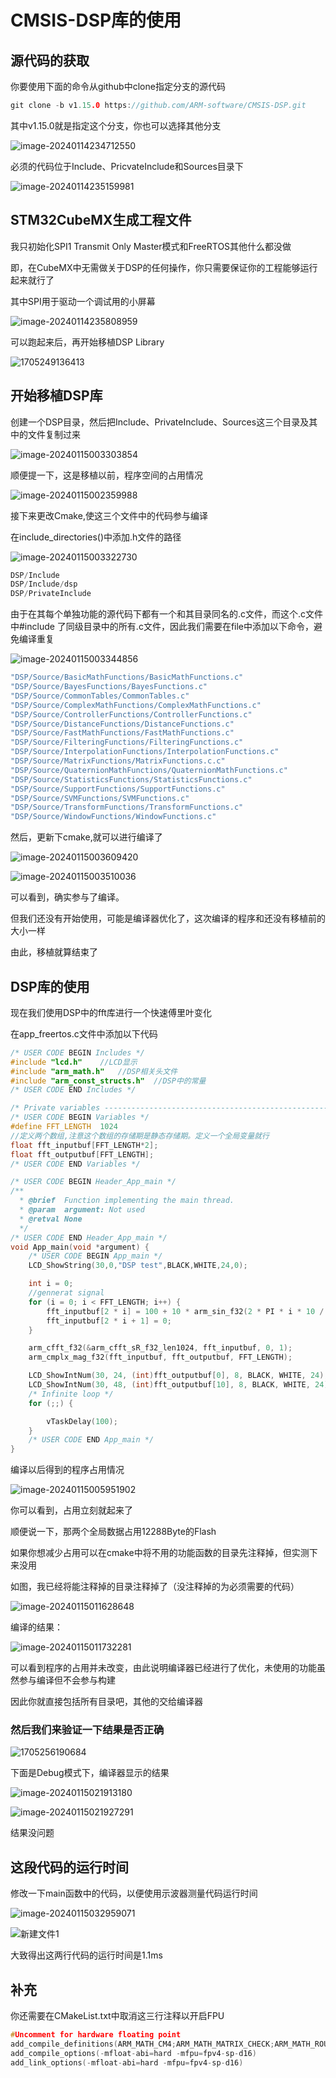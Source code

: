 # CMSIS-DSP库的使用

## 源代码的获取

你要使用下面的命令从github中clone指定分支的源代码

```c
git clone -b v1.15.0 https://github.com/ARM-software/CMSIS-DSP.git
```

其中v1.15.0就是指定这个分支，你也可以选择其他分支

![image-20240114234712550](https://github.com/lightrainmail/G4_DSP/blob/master/assets/image-20240114234712550.png)



必须的代码位于Include、PricvateInclude和Sources目录下

![image-20240114235159981](https://github.com/lightrainmail/G4_DSP/blob/master/assets/image-20240114235159981.png)

## STM32CubeMX生成工程文件

我只初始化SPI1 Transmit Only Master模式和FreeRTOS其他什么都没做

即，在CubeMX中无需做关于DSP的任何操作，你只需要保证你的工程能够运行起来就行了

其中SPI用于驱动一个调试用的小屏幕

![image-20240114235808959](https://github.com/lightrainmail/G4_DSP/blob/master/assets/image-20240114235808959.png)

可以跑起来后，再开始移植DSP Library

![1705249136413](https://github.com/lightrainmail/G4_DSP/blob/master/assets/1705249136413.jpg)



## 开始移植DSP库

创建一个DSP目录，然后把Include、PrivateInclude、Sources这三个目录及其中的文件复制过来

![image-20240115003303854](https://github.com/lightrainmail/G4_DSP/blob/master/assets/image-20240115003303854.png)

顺便提一下，这是移植以前，程序空间的占用情况

![image-20240115002359988](https://github.com/lightrainmail/G4_DSP/blob/master/assets/image-20240115002359988.png)



接下来更改Cmake,使这三个文件中的代码参与编译

在include_directories()中添加.h文件的路径

![image-20240115003322730](https://github.com/lightrainmail/G4_DSP/blob/master/assets/image-20240115003322730.png)

```c
DSP/Include
DSP/Include/dsp
DSP/PrivateInclude
```

由于在其每个单独功能的源代码下都有一个和其目录同名的.c文件，而这个.c文件中#include 了同级目录中的所有.c文件，因此我们需要在file中添加以下命令，避免编译重复

![image-20240115003344856](https://github.com/lightrainmail/G4_DSP/blob/master/assets/image-20240115003344856.png)

```c
"DSP/Source/BasicMathFunctions/BasicMathFunctions.c"
"DSP/Source/BayesFunctions/BayesFunctions.c"
"DSP/Source/CommonTables/CommonTables.c"
"DSP/Source/ComplexMathFunctions/ComplexMathFunctions.c"
"DSP/Source/ControllerFunctions/ControllerFunctions.c"
"DSP/Source/DistanceFunctions/DistanceFunctions.c"
"DSP/Source/FastMathFunctions/FastMathFunctions.c"
"DSP/Source/FilteringFunctions/FilteringFunctions.c"
"DSP/Source/InterpolationFunctions/InterpolationFunctions.c"
"DSP/Source/MatrixFunctions/MatrixFunctions.c.c"
"DSP/Source/QuaternionMathFunctions/QuaternionMathFunctions.c"
"DSP/Source/StatisticsFunctions/StatisticsFunctions.c"
"DSP/Source/SupportFunctions/SupportFunctions.c"
"DSP/Source/SVMFunctions/SVMFunctions.c"
"DSP/Source/TransformFunctions/TransformFunctions.c"
"DSP/Source/WindowFunctions/WindowFunctions.c"
```



然后，更新下cmake,就可以进行编译了

![image-20240115003609420](https://github.com/lightrainmail/G4_DSP/blob/master/assets/image-20240115003609420.png)

![image-20240115003510036](https://github.com/lightrainmail/G4_DSP/blob/master/assets/image-20240115003510036.png)

可以看到，确实参与了编译。

但我们还没有开始使用，可能是编译器优化了，这次编译的程序和还没有移植前的大小一样

由此，移植就算结束了

## DSP库的使用

现在我们使用DSP中的fft库进行一个快速傅里叶变化

在app_freertos.c文件中添加以下代码

```c
/* USER CODE BEGIN Includes */
#include "lcd.h"	//LCD显示
#include "arm_math.h"	//DSP相关头文件
#include "arm_const_structs.h"	//DSP中的常量
/* USER CODE END Includes */
```

```c
/* Private variables ---------------------------------------------------------*/
/* USER CODE BEGIN Variables */
#define FFT_LENGTH  1024	
//定义两个数组,注意这个数组的存储期是静态存储期。定义一个全局变量就行
float fft_inputbuf[FFT_LENGTH*2];
float fft_outputbuf[FFT_LENGTH];
/* USER CODE END Variables */
```

```c
/* USER CODE BEGIN Header_App_main */
/**
  * @brief  Function implementing the main thread.
  * @param  argument: Not used
  * @retval None
  */
/* USER CODE END Header_App_main */
void App_main(void *argument) {
    /* USER CODE BEGIN App_main */
    LCD_ShowString(30,0,"DSP test",BLACK,WHITE,24,0);

    int i = 0;
    //gennerat signal
    for (i = 0; i < FFT_LENGTH; i++) {
        fft_inputbuf[2 * i] = 100 + 10 * arm_sin_f32(2 * PI * i * 10 / FFT_LENGTH) + 20 * arm_sin_f32(2 * PI * i * 50 / FFT_LENGTH) + 30 * arm_cos_f32(2 * PI * i * 300 / FFT_LENGTH);
        fft_inputbuf[2 * i + 1] = 0;
    }

    arm_cfft_f32(&arm_cfft_sR_f32_len1024, fft_inputbuf, 0, 1);
    arm_cmplx_mag_f32(fft_inputbuf, fft_outputbuf, FFT_LENGTH);

    LCD_ShowIntNum(30, 24, (int)fft_outputbuf[0], 8, BLACK, WHITE, 24);
    LCD_ShowIntNum(30, 48, (int)fft_outputbuf[10], 8, BLACK, WHITE, 24);
    /* Infinite loop */
    for (;;) {

        vTaskDelay(100);
    }
    /* USER CODE END App_main */
}
```

编译以后得到的程序占用情况

![image-20240115005951902](https://github.com/lightrainmail/G4_DSP/blob/master/assets/image-20240115005951902.png)

你可以看到，占用立刻就起来了

顺便说一下，那两个全局数据占用12288Byte的Flash

如果你想减少占用可以在cmake中将不用的功能函数的目录先注释掉，但实测下来没用

如图，我已经将能注释掉的目录注释掉了（没注释掉的为必须需要的代码）

![image-20240115011628648](https://github.com/lightrainmail/G4_DSP/blob/master/assets/image-20240115011628648.png)

编译的结果：

![image-20240115011732281](https://github.com/lightrainmail/G4_DSP/blob/master/assets/image-20240115011732281.png)

可以看到程序的占用并未改变，由此说明编译器已经进行了优化，未使用的功能虽然参与编译但不会参与构建

因此你就直接包括所有目录吧，其他的交给编译器

### 然后我们来验证一下结果是否正确

![1705256190684](https://github.com/lightrainmail/G4_DSP/blob/master/assets/1705256190684.jpg)

下面是Debug模式下，编译器显示的结果

![image-20240115021913180](https://github.com/lightrainmail/G4_DSP/blob/master/assets/image-20240115021913180.png)

![image-20240115021927291](https://github.com/lightrainmail/G4_DSP/blob/master/assets/image-20240115021927291.png)

结果没问题

## 这段代码的运行时间

修改一下main函数中的代码，以便使用示波器测量代码运行时间

![image-20240115032959071](https://github.com/lightrainmail/G4_DSP/blob/master/assets/image-20240115032959071.png)

![新建文件1](https://github.com/lightrainmail/G4_DSP/blob/master/assets/新建文件1.png)

大致得出这两行代码的运行时间是1.1ms

## 补充
你还需要在CMakeList.txt中取消这三行注释以开启FPU
```c
#Uncomment for hardware floating point
add_compile_definitions(ARM_MATH_CM4;ARM_MATH_MATRIX_CHECK;ARM_MATH_ROUNDING)
add_compile_options(-mfloat-abi=hard -mfpu=fpv4-sp-d16)
add_link_options(-mfloat-abi=hard -mfpu=fpv4-sp-d16)
```
